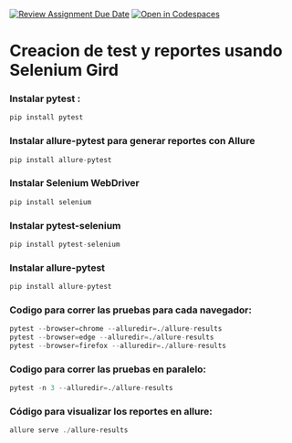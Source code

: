 [![Review Assignment Due Date](https://classroom.github.com/assets/deadline-readme-button-22041afd0340ce965d47ae6ef1cefeee28c7c493a6346c4f15d667ab976d596c.svg)](https://classroom.github.com/a/vK6WBQ1t)
[![Open in Codespaces](https://classroom.github.com/assets/launch-codespace-2972f46106e565e64193e422d61a12cf1da4916b45550586e14ef0a7c637dd04.svg)](https://classroom.github.com/open-in-codespaces?assignment_repo_id=15560930)

# Creacion de test y reportes usando Selenium Gird

### Instalar pytest :

```python
pip install pytest
```
### Instalar allure-pytest para generar reportes con Allure
```python
pip install allure-pytest
```
### Instalar Selenium WebDriver
```python
pip install selenium
```
### Instalar pytest-selenium
```python
pip install pytest-selenium
```
### Instalar allure-pytest
```python
pip install allure-pytest
```
### Codigo para correr las pruebas para cada navegador:
```python
pytest --browser=chrome --alluredir=./allure-results
pytest --browser=edge --alluredir=./allure-results
pytest --browser=firefox --alluredir=./allure-results
```
### Codigo para correr las pruebas en paralelo:
```python
pytest -n 3 --alluredir=./allure-results
```

### Código para visualizar los reportes en allure:
```powershell
allure serve ./allure-results
```

